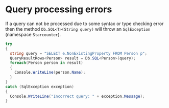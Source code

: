 # Query processing errors

If a query can not be processed due to some syntax or type checking error then the method `Db.SQL<T>(String query)` will throw an `SqlException` (namespace `Starcounter`).

```cs
try
{
  string query = "SELECT e.NonExistingProperty FROM Person p";
  QueryResultRows<Person> result = Db.SQL<Person>(query);
  foreach(Person person in result)
  {
    Console.WriteLine(person.Name);
  }
}
catch (SqlException exception)
{
  Console.WriteLine("Incorrect query: " + exception.Message);
}
```
